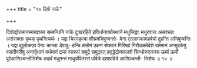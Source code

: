 +++
title = "१० दिवो नाके"

+++

दिवोद्योतमानस्ययज्ञस्य सम्बन्धिनि नाके दुःखरहिते हविर्धानाख्येस्थाने मधुजिह्वाः मधुरवाचः असश्चतः असंसक्ताः पृथक् पृथगित्यर्थः । यद्वा चिरमकृत्वा शीघ्रमभिषुण्वन्तो- वेना एतन्नामकामहर्षयो दुहन्ति अभिषुण्वन्ति । यद्वा द्युलोकएव वेनाः कान्ताः देवादु- हन्ति तंसोमं उक्षणं सेक्तारं गिरिष्ठां गिरौउन्नतेदेशॆ वर्तमानं अप्सूदकेषु वसतीवरीषु अन्तर्वृधानं वर्धमानं द्रप्सं रसरूपं समुद्रे समुद्रवत् प्रवृद्धेद्रोणकलशे सिन्धोरुदकस्य ऊर्मा ऊर्मौ पूरेआसिञ्चन्तीतिशॆषः तदर्थं मधुमन्तं माधुर्योपेतंरसं पवित्रे दशापवित्रे आसिञ्चन्ती- तिशेषः ॥ १० ॥